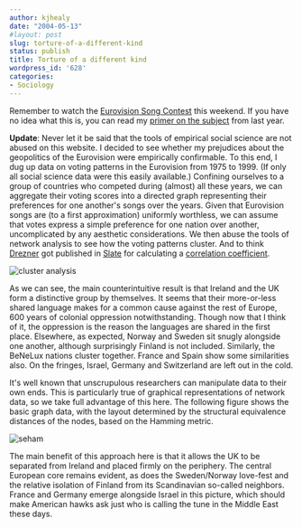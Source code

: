 ```yaml
---
author: kjhealy
date: "2004-05-13"
#layout: post
slug: torture-of-a-different-kind
status: publish
title: Torture of a different kind
wordpress_id: '628'
categories:
- Sociology
---
```


Remember to watch the [Eurovision Song Contest](http://www.eurovision.tv/) this weekend. If you have no idea what this is, you can read my [primer on the subject](http://www.kieranhealy.org/blog/archives/000433.html) from last year.

**Update**: Never let it be said that the tools of empirical social science are not abused on this website. I decided to see whether my prejudices about the geopolitics of the Eurovision were empirically confirmable. To this end, I dug up data on voting patterns in the Eurovision from 1975 to 1999. (If only all social science data were this easily available.) Confining ourselves to a group of countries who competed during (almost) all these years, we can aggregate their voting scores into a directed graph representing their preferences for one another's songs over the years. Given that Eurovision songs are (to a first approximation) uniformly worthless, we can assume that votes express a simple preference for one nation over another, uncomplicated by any aesthetic considerations. We then abuse the tools of network analysis to see how the voting patterns cluster. And to think [Drezner](http://www.danieldrezner.com) got published in [Slate](http://www.slate.com) for calculating a [correlation coefficient](http://www.danieldrezner.com/archives/000865.html#000865).

![cluster analysis](http://www.kieranhealy.org/files/misc/cluster.png)

As we can see, the main counterintuitive result is that Ireland and the UK form a distinctive group by themselves. It seems that their more-or-less shared language makes for a common cause against the rest of Europe, 600 years of colonial oppression notwithstanding. Though now that I think of it, the oppression is the reason the languages are shared in the first place. Elsewhere, as expected, Norway and Sweden sit snugly alongside one another, although surprisingly Finland is not included. Similarly, the BeNeLux nations cluster together. France and Spain show some similarities also. On the fringes, Israel, Germany and Switzerland are left out in the cold.

It's well known that unscrupulous researchers can manipulate data to their own ends. This is particularly true of graphical representations of network data, so we take full advantage of this here. The following figure shows the basic graph data, with the layout determined by the structural equivalence distances of the nodes, based on the Hamming metric.

![seham](http://www.kieranhealy.org/files/misc/seham.png)

The main benefit of this approach here is that it allows the UK to be separated from Ireland and placed firmly on the periphery. The central European core remains evident, as does the Sweden/Norway love-fest and the relative isolation of Finland from its Scandinavian so-called neighbors. France and Germany emerge alongside Israel in this picture, which should make American hawks ask just who is calling the tune in the Middle East these days.
